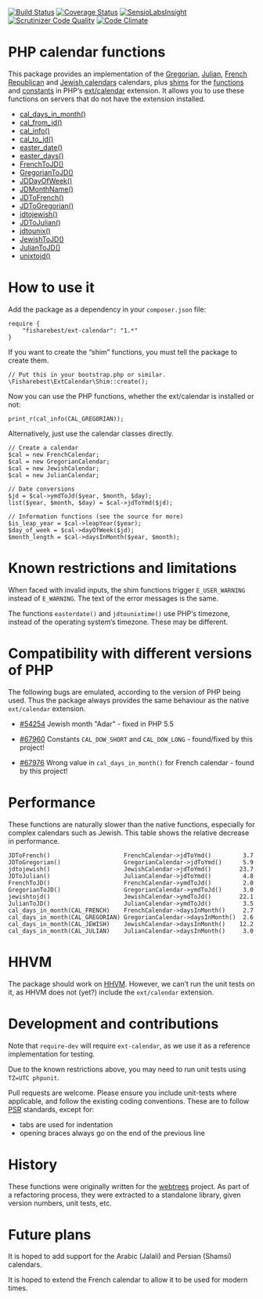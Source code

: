 [![Build Status](https://travis-ci.org/fisharebest/ext-calendar.svg?branch=master)](https://travis-ci.org/fisharebest/ext-calendar)
[![Coverage Status](https://coveralls.io/repos/fisharebest/ext-calendar/badge.png)](https://coveralls.io/r/fisharebest/ext-calendar)
[![SensioLabsInsight](https://insight.sensiolabs.com/projects/952d6e11-6941-447b-9757-fc8dbc3d2a1f/mini.png)](https://insight.sensiolabs.com/projects/952d6e11-6941-447b-9757-fc8dbc3d2a1f)
[![Scrutinizer Code Quality](https://scrutinizer-ci.com/g/fisharebest/ext-calendar/badges/quality-score.png?b=master)](https://scrutinizer-ci.com/g/fisharebest/ext-calendar/?branch=master)
[![Code Climate](https://codeclimate.com/github/fisharebest/ext-calendar/badges/gpa.svg)](https://codeclimate.com/github/fisharebest/ext-calendar)

PHP calendar functions
======================

This package provides an implementation of the
[Gregorian](https://en.wikipedia.org/wiki/Gregorian_calendar),
[Julian](https://en.wikipedia.org/wiki/Julian_calendar),
[French Republican](https://en.wikipedia.org/wiki/French_Republican_Calendar) and
[Jewish calendars](https://en.wikipedia.org/wiki/Hebrew_calendar) calendars, plus
[shims](https://en.wikipedia.org/wiki/Shim_%28computing%29) for the
[functions](https://php.net/ref.calendar) and [constants](https://php.net/calendar.constants)
in PHP‘s [ext/calendar](https://php.net/calendar) extension.
It allows you to use these functions on servers that do not have the extension installed.

* [cal_days_in_month()](https://php.net/cal_days_in_month)
* [cal_from_jd()](https://php.net/cal_from_jd)
* [cal_info()](https://php.net/cal_info)
* [cal_to_jd()](https://php.net/cal_to_jd)
* [easter_date()](https://php.net/easter_date)
* [easter_days()](https://php.net/easter_days)
* [FrenchToJD()](https://php.net/FrenchToJD)
* [GregorianToJD()](https://php.net/GregorianToJD)
* [JDDayOfWeek()](https://php.net/JDDayOfWeek)
* [JDMonthName()](https://php.net/JDMonthName)
* [JDToFrench()](https://php.net/JDToFrench)
* [JDToGregorian()](https://php.net/JDToGregorian)
* [jdtojewish()](https://php.net/jdtojewish)
* [JDToJulian()](https://php.net/JDToJulian)
* [jdtounix()](https://php.net/jdtounix)
* [JewishToJD()](https://php.net/JewishToJD)
* [JulianToJD()](https://php.net/JulianToJD)
* [unixtojd()](https://php.net/unixtojd)

How to use it
=============

Add the package as a dependency in your `composer.json` file:

    require {
        "fisharebest/ext-calendar": "1.*"
    }

If you want to create the “shim” functions, you must tell the package to create them.

    // Put this in your bootstrap.php or similar.
    \Fisharebest\ExtCalendar\Shim::create();

Now you can use the PHP functions, whether the ext/calendar is installed or not:

    print_r(cal_info(CAL_GREGORIAN));

Alternatively, just use the calendar classes directly.

    // Create a calendar
    $cal = new FrenchCalendar;
    $cal = new GregorianCalendar;
    $cal = new JewishCalendar;
    $cal = new JulianCalendar;

    // Date conversions
    $jd = $cal->ymdToJd($year, $month, $day);
    list($year, $month, $day) = $cal->jdToYmd($jd);

    // Information functions (see the source for more)
    $is_leap_year = $cal->leapYear($year);
    $day_of_week = $cal->dayOfWeek($jd);
    $month_length = $cal->daysInMonth($year, $month);

Known restrictions and limitations
==================================

When faced with invalid inputs, the shim functions trigger `E_USER_WARNING` instead of `E_WARNING`.  The text of the error messages is the same.

The functions `easterdate()` and `jdtounixtime()` use PHP‘s timezone, instead of the operating system‘s timezone.  These may be different.

Compatibility with different versions of PHP
============================================

The following bugs are emulated, according to the version of PHP being used.
Thus the package always provides the same behaviour as the native `ext/calendar` extension.

* [#54254](https://bugs.php.net/bug.php?id=54254) Jewish month "Adar" - fixed in PHP 5.5

* [#67960](https://bugs.php.net/bug.php?id=67960) Constants `CAL_DOW_SHORT` and `CAL_DOW_LONG` - found/fixed by this project!

* [#67976](https://bugs.php.net/bug.php?id=67976) Wrong value in `cal_days_in_month()` for French calendar - found by this project!

Performance
===========

These functions are naturally slower than the native functions, especially for complex calendars such as Jewish.  This table shows the relative decrease in performance.

    JDToFrench()                     FrenchCalendar->jdToYmd()         3.7
    JDToGregorian()                  GregorianCalendar->jdToYmd()      5.9
    jdtojewish()                     JewishCalendar->jdToYmd()        23.7
    JDToJulian()                     JulianCalendar->jdToYmd()         4.8
    FrenchToJD()                     FrenchCalendar->ymdToJd()         2.0
    GregorianToJD()                  GregorianCalendar->ymdToJd()      3.0
    jewishtojd()                     JewishCalendar->ymdToJd()        22.1
    JulianToJD()                     JulianCalendar->ymdToJd()         3.5
    cal_days_in_month(CAL_FRENCH)    FrenchCalendar->daysInMonth()     2.7
    cal_days_in_month(CAL_GREGORIAN) GregorianCalendar->daysInMonth()  2.6
    cal_days_in_month(CAL_JEWISH)    JewishCalendar->daysInMonth()    12.2
    cal_days_in_month(CAL_JULIAN)    JulianCalendar->daysInMonth()     3.0

HHVM
====

The package should work on [HHVM](http://hhvm.com/).  However, we can’t run the unit
tests on it, as HHVM does not (yet?) include the `ext/calendar` extension.

Development and contributions
=============================

Note that `require-dev` will require `ext-calendar`, as we use it as a reference
implementation for testing.

Due to the known restrictions above, you may need to run unit tests using `TZ=UTC phpunit`.

Pull requests are welcome.  Please ensure you include unit-tests where
applicable, and follow the existing coding conventions.  These are to follow
[PSR](http://www.php-fig.org/) standards, except for:

* tabs are used for indentation
* opening braces always go on the end of the previous line

History
=======

These functions were originally written for the [webtrees](http://www.webtrees.net)
project.  As part of a refactoring process, they were extracted to a standalone
library, given version numbers, unit tests, etc.

Future plans
============

It is hoped to add support for the Arabic (Jalali) and Persian (Shamsi) calendars.

It is hoped to extend the French calendar to allow it to be used for modern times.
